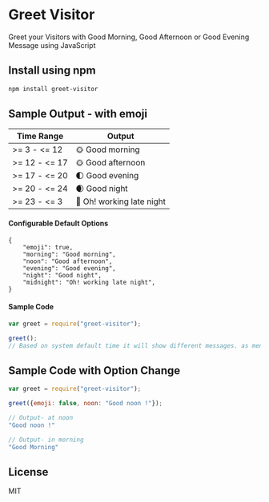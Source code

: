 # Greet Visitor

Greet your Visitors with Good Morning, Good Afternoon or Good Evening Message using JavaScript

## Install using npm

```bash
npm install greet-visitor
```

## Sample Output - with emoji

| Time Range    | Output            |
| ------------- | ----------------- |
| >= 3 - <= 12  | 🌞 Good morning   |
| >= 12 - <= 17 | 🌞 Good afternoon |
| >= 17 - <= 20 | 🌓 Good evening   |
| >= 20 - <= 24 | 🌒 Good night     |
| >= 23 - <= 3  | 🌚 Oh! working late night   |

#### Configurable Default Options

```
{
    "emoji": true,
    "morning": "Good morning",
    "noon": "Good afternoon",
    "evening": "Good evening",
    "night": "Good night",
    "midnight": "Oh! working late night",
}
```

#### Sample Code

```javascript
var greet = require("greet-visitor");

greet();
// Based on system default time it will show different messages. as mentioned above
```

## Sample Code with Option Change

```javascript
var greet = require("greet-visitor");

greet({emoji: false, noon: "Good noon !"});

// Output- at noon
"Good noon !"

// Output- in morning
"Good Morning"
```

## License

MIT
